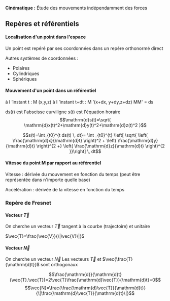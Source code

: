 **Cinématique :** Étude des mouvements indépendamment des forces

## Repères et référentiels
#### Localisation d'un point dans l'espace

Un point est repéré par ses coordonnées dans un repère orthonormé direct

Autres systèmes de coordonnées :
* Polaires
* Cylindriques
* Sphériques

#### Mouvement d'un point dans un référentiel

à l ’instant t : M (x,y,z)
à l ’instant t+dt : M ’(x+dx, y+dy,z+dz)
MM' = ds

$\mathrm{d}s(t)$ est l'abscisse curviligne
$s(t)$ est l'équation horaire
$$\mathrm{d}s(t)=\sqrt{ \mathrm{d}x(t)^2+\mathrm{d}y(t)^2+\mathrm{d}z(t)^2 }$$

$$s(t)=\int_{t0}^{t ds(t) \, dt}= \int _{t0}^{t} \left[ \sqrt{ \left( \frac{\mathrm{d}x}{\mathrm{d}t} \right)^2 +  \left( \frac{\mathrm{d}y}{\mathrm{d}t} \right)^{2 +} \left( \frac{\mathrm{d}z}{\mathrm{d}t} \right)^{2 }}\right] \, dt$$

#### Vitesse du point M par rapport au référentiel

Vitesse : dérivée du mouvement en fonction du temps (peut être représentée dans n'importe quelle base)

Accélération : dérivée de la vitesse en fonction du temps

### Repère de Fresnet

#### Vecteur $\vec{T}$

On cherche un vecteur $\vec{T}$ tangent à la courbe (trajectoire) et unitaire

$\vec{T}=\frac{\vec{V}}{\|\vec{V}\|}$
#### Vecteur $\vec{N}$

On cherche un vecteur $\vec{N}$ 
Les vecteurs $\vec{T}$ et $\vec{\frac{T}{\mathrm{d}t}}$ sont orthogonaux

$$\frac{\mathrm{d}}{\mathrm{d}t}(\vec{T}.\vec{T})=2\vec{T}\frac{\mathrm{d}\vec{T}}{\mathrm{d}t}=0$$
$$\vec{N}=\frac{\frac{\mathrm{d}\vec{T}}{\mathrm{d}t}}{\|\frac{\mathrm{d}\vec{T}}{\mathrm{d}t}\|}$$

